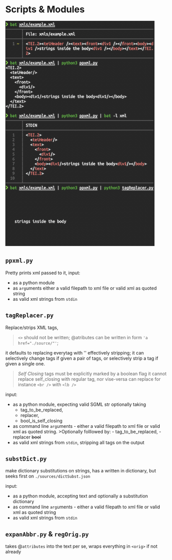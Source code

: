 # Scripts & Modules

![example usage](./readme_img_01.png "example usage")

## `ppxml.py`

Pretty prints xml passed to it, input:
 - as a python module
 - as `arg`uments either a valid filepath to xml file 
	or valid xml as quoted string
 - as valid xml strings from `stdin`

## `tagReplacer.py`

Replace/strips XML tags, 
>`<>` should not be written;
>@atributes can be written in form `'a href="./source/"'`; 

it defaults to replacing everytag with \'\' effectively stripping;
it can selectively change tags if given a pair of tags, 
or selectively strip a tag if given a single one.
>_Self Closing_ tags must be explicitly marked by a boolean flag
>it cannot replace self_closing with regular tag, nor vise-versa
>can replace for instance `<br />` with `<lb />`

input:
 - as a python module, expecting valid SGML str
 optionally taking 
   - tag_to_be_replaced, 
   - replacer, 
   - bool_is_self_closing
 - as command line `arg`uments 
		- either a valid filepath to xml file 
		or valid xml as quoted string. 
		>Optionally folllowed by:
		- tag_to_be_replaced, 
		- replacer
		~~bool~~
- as valid xml strings from `stdin`, 
	stripping all tags on the output

## `substDict.py`

make dictionary substitutions on strings,
has a written in dictionary, 
but seeks first on `./sources/dictSubst.json`

input:
 - as a python module, accepting text 
	and optionally a substitution dictionary
 - as command line `arg`uments 
		- either a valid filepath to xml file 
		or valid xml as quoted string
 - as valid xml strings from `stdin`

## `expanAbbr.py` & `regOrig.py`

takes @`attributes` into the text per se, 
wraps everything in `<orig>` if not already
